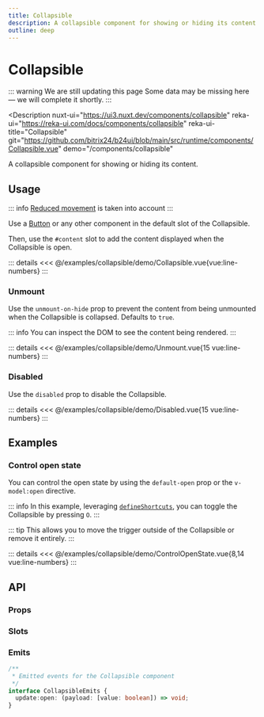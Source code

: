 ```yaml
---
title: Collapsible
description: A collapsible component for showing or hiding its content.
outline: deep
---
```

<script setup>
import CollapsibleExample from '/examples/collapsible/Collapsible.vue';
import UnmountExample from '/examples/collapsible/Unmount.vue';
import DisabledExample from '/examples/collapsible/Disabled.vue';
import ControlOpenStateExample from '/examples/collapsible/ControlOpenState.vue';
</script>
# Collapsible

::: warning We are still updating this page
Some data may be missing here — we will complete it shortly.
:::

<Description
  nuxt-ui="https://ui3.nuxt.dev/components/collapsible"
  reka-ui="https://reka-ui.com/docs/components/collapsible"
  reka-ui-title="Collapsible"
  git="https://github.com/bitrix24/b24ui/blob/main/src/runtime/components/Collapsible.vue"
  demo="/components/collapsible"
>
  A collapsible component for showing or hiding its content.
</Description>

## Usage

::: info
[Reduced movement](https://tailwindcss.com/docs/hover-focus-and-other-states#prefers-reduced-motion) is taken into account
:::

Use a [Button](/components/button) or any other component in the default slot of the Collapsible.

Then, use the `#content` slot to add the content displayed when the Collapsible is open.

<div class="lg:min-h-[160px]">
  <ClientOnly>
    <CollapsibleExample />
  </ClientOnly>
</div>

::: details
<<< @/examples/collapsible/demo/Collapsible.vue{vue:line-numbers}
:::

### Unmount

Use the `unmount-on-hide` prop to prevent the content from being unmounted when the Collapsible is collapsed. Defaults to `true`.

::: info
You can inspect the DOM to see the content being rendered.
:::

<div class="lg:min-h-[275px]">
  <ClientOnly>
    <UnmountExample />
  </ClientOnly>
</div>

::: details
<<< @/examples/collapsible/demo/Unmount.vue{15 vue:line-numbers}
:::

### Disabled

Use the `disabled` prop to disable the Collapsible.

<div class="lg:min-h-[275px]">
  <ClientOnly>
    <DisabledExample />
  </ClientOnly>
</div>

::: details
<<< @/examples/collapsible/demo/Disabled.vue{15 vue:line-numbers}
:::

## Examples

### Control open state

You can control the open state by using the `default-open` prop or the `v-model:open` directive.

::: info
In this example, leveraging [`defineShortcuts`](composables/define-shortcuts), you can toggle the Collapsible by pressing `O`.
:::

::: tip
This allows you to move the trigger outside of the Collapsible or remove it entirely.
:::

<div class="lg:min-h-[160px]">
  <ClientOnly>
    <ControlOpenStateExample />
  </ClientOnly>
</div>

::: details
<<< @/examples/collapsible/demo/ControlOpenState.vue{8,14 vue:line-numbers}
:::

## API

### Props

<ComponentProps component="Collapsible" />

### Slots

<ComponentSlots component="Collapsible" />

### Emits

```ts
/**
 * Emitted events for the Collapsible component
 */
interface CollapsibleEmits {
  update:open: (payload: [value: boolean]) => void;
}
```

